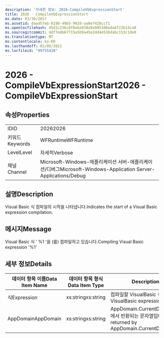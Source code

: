 ```yaml
---
description: '자세한 정보: 2026-CompileVbExpressionStart'
title: 2026 - CompileVbExpressionStart
ms.date: 03/30/2017
ms.assetid: daad57eb-8198-49b5-9920-aa0e7428ccf1
ms.openlocfilehash: 45d1c236c8f0abe938a9a985106eda6f22b14ca8
ms.sourcegitcommit: ddf7edb67715a5b9a45e3dd44536dabc153c1de0
ms.translationtype: MT
ms.contentlocale: ko-KR
ms.lasthandoff: 02/06/2021
ms.locfileid: "99755410"
---
```

# <a name="2026---compilevbexpressionstart"></a><span data-ttu-id="009e1-103">2026 - CompileVbExpressionStart</span><span class="sxs-lookup"><span data-stu-id="009e1-103">2026 - CompileVbExpressionStart</span></span>

## <a name="properties"></a><span data-ttu-id="009e1-104">속성</span><span class="sxs-lookup"><span data-stu-id="009e1-104">Properties</span></span>  
  
|||  
|-|-|  
|<span data-ttu-id="009e1-105">ID</span><span class="sxs-lookup"><span data-stu-id="009e1-105">ID</span></span>|<span data-ttu-id="009e1-106">2026</span><span class="sxs-lookup"><span data-stu-id="009e1-106">2026</span></span>|  
|<span data-ttu-id="009e1-107">키워드</span><span class="sxs-lookup"><span data-stu-id="009e1-107">Keywords</span></span>|<span data-ttu-id="009e1-108">WFRuntime</span><span class="sxs-lookup"><span data-stu-id="009e1-108">WFRuntime</span></span>|  
|<span data-ttu-id="009e1-109">Level</span><span class="sxs-lookup"><span data-stu-id="009e1-109">Level</span></span>|<span data-ttu-id="009e1-110">자세히</span><span class="sxs-lookup"><span data-stu-id="009e1-110">Verbose</span></span>|  
|<span data-ttu-id="009e1-111">채널</span><span class="sxs-lookup"><span data-stu-id="009e1-111">Channel</span></span>|<span data-ttu-id="009e1-112">Microsoft-Windows-애플리케이션 서버-애플리케이션/디버그</span><span class="sxs-lookup"><span data-stu-id="009e1-112">Microsoft-Windows-Application Server-Applications/Debug</span></span>|  
  
## <a name="description"></a><span data-ttu-id="009e1-113">설명</span><span class="sxs-lookup"><span data-stu-id="009e1-113">Description</span></span>  

 <span data-ttu-id="009e1-114">Visual Basic 식 컴파일의 시작을 나타냅니다.</span><span class="sxs-lookup"><span data-stu-id="009e1-114">Indicates the start of a Visual Basic expression compilation.</span></span>  
  
## <a name="message"></a><span data-ttu-id="009e1-115">메시지</span><span class="sxs-lookup"><span data-stu-id="009e1-115">Message</span></span>  

 <span data-ttu-id="009e1-116">Visual Basic 식 ' %1 '을 (를) 컴파일하고 있습니다.</span><span class="sxs-lookup"><span data-stu-id="009e1-116">Compiling Visual Basic expression '%1'</span></span>  
  
## <a name="details"></a><span data-ttu-id="009e1-117">세부 정보</span><span class="sxs-lookup"><span data-stu-id="009e1-117">Details</span></span>  
  
|<span data-ttu-id="009e1-118">데이터 항목 이름</span><span class="sxs-lookup"><span data-stu-id="009e1-118">Data Item Name</span></span>|<span data-ttu-id="009e1-119">데이터 항목 형식</span><span class="sxs-lookup"><span data-stu-id="009e1-119">Data Item Type</span></span>|<span data-ttu-id="009e1-120">Description</span><span class="sxs-lookup"><span data-stu-id="009e1-120">Description</span></span>|  
|--------------------|--------------------|-----------------|  
|<span data-ttu-id="009e1-121">식</span><span class="sxs-lookup"><span data-stu-id="009e1-121">Expression</span></span>|<span data-ttu-id="009e1-122">xs:string</span><span class="sxs-lookup"><span data-stu-id="009e1-122">xs:string</span></span>|<span data-ttu-id="009e1-123">컴파일할 VisualBasic 식입니다.</span><span class="sxs-lookup"><span data-stu-id="009e1-123">The VisualBasic expression to compile.</span></span>|  
|<span data-ttu-id="009e1-124">AppDomain</span><span class="sxs-lookup"><span data-stu-id="009e1-124">AppDomain</span></span>|<span data-ttu-id="009e1-125">xs:string</span><span class="sxs-lookup"><span data-stu-id="009e1-125">xs:string</span></span>|<span data-ttu-id="009e1-126">AppDomain.CurrentDomain.FriendlyName에서 반환되는 문자열입니다.</span><span class="sxs-lookup"><span data-stu-id="009e1-126">The string returned by AppDomain.CurrentDomain.FriendlyName.</span></span>|
